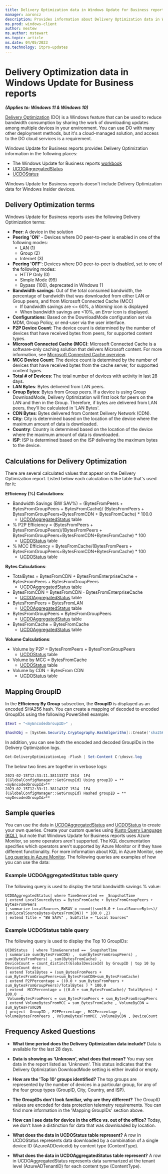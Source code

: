 ```yaml
---
title: Delivery Optimization data in Windows Update for Business reports
manager: aaroncz
description: Provides information about Delivery Optimization data in Windows Update for Business reports 
ms.prod: windows-client
author: mestew
ms.author: mstewart
ms.topic: article
ms.date: 04/05/2023
ms.technology: itpro-updates
---
```


# Delivery Optimization data in Windows Update for Business reports
<!--7715481-->
***(Applies to: Windows 11 & Windows 10)***

[Delivery Optimization](../do/waas-delivery-optimization.md) (DO) is a Windows feature that can be used to reduce bandwidth consumption by sharing the work of downloading updates among multiple devices in your environment. You can use DO with many other deployment methods, but it's a cloud-managed solution, and access to the DO cloud services is a requirement. 

Windows Update for Business reports provides Delivery Optimization information in the following places:
- The Windows Update for Business reports [workbook](wufb-reports-workbook.md)
- [UCDOAggregatedStatus](wufb-reports-schema-ucdoaggregatedstatus.md)
- [UCDOStatus](wufb-reports-schema-ucdostatus.md)

Windows Update for Business reports doesn't include Delivery Optimization data for Windows Insider devices. 

## Delivery Optimization terms

Windows Update for Business reports uses the following Delivery Optimization terms:

- **Peer**: A device in the solution
- **Peering 'ON'** - Devices where DO peer-to-peer is enabled in one of the following modes:
   - LAN (1)
   - Group (2)
   - Internet (3)
- **Peering 'OFF'**: Devices where DO peer-to-peer is disabled, set to one of the following modes:
   - HTTP Only (0)
   - Simple Mode (99)
   - Bypass (100), deprecated in Windows 11
- **Bandwidth savings**: Out of the total consumed bandwidth, the percentage of bandwidth that was downloaded from either LAN or Group peers, and from Microsoft Connected Cache (MCC)
   - If bandwidth savings are <= 60%, a *Warning* icon is displayed
   - When bandwidth savings are <10%, an *Error* icon is displayed.
- **Configurations**: Based on the DownloadMode configuration set via MDM, Group Policy, or end-user via the user interface.
- **P2P Device Count**: The device count is determined by the number of devices that have received bytes from peers, for supported content types.
- **Microsoft Connected Cache (MCC)**: Microsoft Connected Cache is a software-only caching solution that delivers Microsoft content. For more information, see [Microsoft Connected Cache overview](../do/waas-microsoft-connected-cache.md).
- **MCC Device Count**: The device count is determined by the number of devices that have received bytes from the cache server, for supported content types.
- **Total # of Devices**: The total number of devices with activity in last 28 days.
- **LAN Bytes**: Bytes delivered from LAN peers.
- **Group Bytes**: Bytes from Group peers. If a device is using Group DownloadMode, Delivery Optimization will first look for peers on the LAN and then in the Group. Therefore, if bytes are delivered from LAN peers, they'll be calculated in 'LAN Bytes'.
- **CDN Bytes**: Bytes delivered from Content Delivery Network (CDN).
- **City**: City is determined based on the location of the device where the maximum amount of data is downloaded.
- **Country**: Country is determined based on the location of the device where the maximum amount of data is downloaded.
- **ISP**: ISP is determined based on the ISP delivering the maximum bytes to the device.

## Calculations for Delivery Optimization

There are several calculated values that appear on the Delivery Optimization report. Listed below each calculation is the table that's used for it:

**Efficiency (%) Calculations**:
 
- Bandwidth Savings (BW SAV%) = (BytesFromPeers + BytesFromGroupPeers + BytesFromCache)/
(BytesFromPeers + BytesFromGroupPeers+BytesFromCDN + BytesFromCache) * 100.0
  - [UCDOAggregatedStatus](wufb-reports-schema-ucdostatus.md) table
- % P2P Efficiency = (BytesFromPeers + BytesFromGroupPeers)/(BytesFromPeers + BytesFromGroupPeers+BytesFromCDN+BytesFromCache) * 100
  - [UCDOStatus](wufb-reports-schema-ucdostatus.md) table
- % MCC Efficiency = BytesFromCache/(BytesFromPeers + BytesFromGroupPeers+BytesFromCDN+BytesFromCache) * 100 
  - [UCDOStatus](wufb-reports-schema-ucdostatus.md) table

**Bytes Calculations**:

- TotalBytes = BytesFromCDN + BytesFromEnterpriseCache + BytesFromPeers + BytesFromGroupPeers
  - [UCDOAggregatedStatus](wufb-reports-schema-ucdostatus.md) table
- BytesFromCDN = BytesFromCDN - BytesFromEnterpriseCache 
  - [UCDOAggregatedStatus](wufb-reports-schema-ucdostatus.md) table
- BytesFromPeers = BytesFromLAN
  - [UCDOAggregatedStatus](wufb-reports-schema-ucdoaggregatedstatus.md) table
- BytesFromGroupPeers = BytesFromGroupPeers
  - [UCDOAggregatedStatus](wufb-reports-schema-ucdoaggregatedstatus.md) table
- BytesFromCache = BytesFromCache
  - [UCDOAggregatedStatus](wufb-reports-schema-ucdoaggregatedstatus.md) table

**Volume Calculations**:

- Volume by P2P = BytesFromPeers + BytesFromGroupPeers
  - [UCDOStatus](wufb-reports-schema-ucdostatus.md) table
- Volume by MCC = BytesFromCache
  - [UCDOStatus](wufb-reports-schema-ucdostatus.md) table
- Volume by CDN = BytesFrom CDN
  - [UCDOStatus](wufb-reports-schema-ucdostatus.md) table

## Mapping GroupID

In the **Efficiency By Group** subsection, the **GroupID** is displayed as an encoded SHA256 hash. You can create a mapping of decoded to encoded GroupIDs using the following PowerShell example:

```powershell
$text = "<myEncodedGroupID>" ;

$hashObj = [System.Security.Cryptography.HashAlgorithm]::Create('sha256') ; $dig = $hashObj.ComputeHash([System.Text.Encoding]::Unicode.GetBytes($text)) ; $digB64 = [System.Convert]::ToBase64String($dig) ; Write-Host "$text ==> $digB64"
```

In addition, you can see both the encoded and decoded GroupIDs in the Delivery Optimization logs.

```powershell
Get-DeliveryOptimizationLog -Flush | Set-Content C:\dosvc.log
```

The below two lines are together in verbose logs:

```text
2023-02-15T12:33:11.3811337Z 1514  1F4          {CGlobalConfigManager::GetGroupId} Using groupID = **<myEncodedGroupId>**
2023-02-15T12:33:11.3811432Z 1514  1F4          {CGlobalConfigManager::GetGroupId} Hashed groupID = **<myDecodedGroupId>**
```

## Sample queries

You can use the data in [UCDOAggregatedStatus](wufb-reports-schema-ucdoaggregatedstatus.md)
and [UCDOStatus](wufb-reports-schema-ucdostatus.md) to create your own queries. Create your custom queries using [Kusto Query Language (KQL)](/azure/data-explorer/kusto/query/), but note that Windows Update for Business reports uses Azure Monitor, so some operators aren't supported. The KQL documentation specifies which operators aren't supported by Azure Monitor or if they have different functionality. For more information about KQL in Azure Monitor, see [Log queries in Azure Monitor](/azure/azure-monitor/logs/log-query-overview). The following queries are examples of how you can use the data:

### Example UCDOAggregatedStatus table query

The following query is used to display the total bandwidth savings % value:

```kusto
UCDOAggregatedStatus| where TimeGenerated == _SnapshotTime
| extend LocalSourceBytes = BytesFromCache + BytesFromGroupPeers + BytesFromPeers
| summarize LocalSources_BWSAV = round((sum(0.0 + LocalSourceBytes)/ sum(LocalSourceBytes+BytesFromCDN)) * 100.0 ,2)
| extend Title = "BW SAV%" , SubTitle = "Local Sources"
```

### Example UCDOStatus table query

The following query is used to display the Top 10 GroupIDs:

```kusto
UCDOStatus  | where TimeGenerated == _SnapshotTime
| summarize sum(BytesFromCDN) ,  sum(BytesFromGroupPeers) , sum(BytesFromPeers) , sum(BytesFromCache) ,
DeviceCount = count_distinct(GlobalDeviceId) by GroupID | top 10 by DeviceCount desc 
| extend TotalBytes = (sum_BytesFromPeers + sum_BytesFromGroupPeers+sum_BytesFromCDN+sum_BytesFromCache)
| extend P2PPercentage = ((0.0 + sum_BytesFromPeers + sum_BytesFromGroupPeers)/TotalBytes ) * 100.0  
| extend  MCCPercentage = ((0.0 + sum_BytesFromCache)/ TotalBytes) * 100.0  , 
 VolumeBytesFromPeers = sum_BytesFromPeers + sum_BytesFromGroupPeers
| extend VolumeBytesFromMCC = sum_BytesFromCache , VolumeByCDN = sum_BytesFromCDN
| project  GroupID , P2PPercentage , MCCPercentage ,  VolumeBytesFromPeers , VolumeBytesFromMCC ,VolumeByCDN , DeviceCount
```

## Frequency Asked Questions

- **What time period does the Delivery Optimization data include?**
Data is available for the last 28 days.

- **Data is showing as 'Unknown', what does that mean?**
You may see data in the report listed as 'Unknown'. This status indicates that the Delivery Optimization DownloadMode setting is either invalid or empty.

- **How are the 'Top 10' groups identified?**
The top groups are represented by the number of devices in a particular group, for any of the four group types (GroupID, City, Country, and ISP).

- **The GroupIDs don't look familiar, why are they different?**
The GroupID values are encoded for data protection telemetry requirements. You can find more information in the 'Mapping GroupIDs' section above.

- **How can I see data for device in the office vs. out of the office?**
Today, we don't have a distinction for data that was downloaded by location. 

- **What does the data in UCDOStatus table represent?**
A row in UCDOStatus represents data downloaded by a combination of a single device ID (AzureADDeviceId) by content type (ContentType). 

- **What does the data in UCDOAggregatedStatus table represent?**
A row in UCDOAggregatedStatus represents data summarized at the tenant level (AzureADTenantID) for each content type (ContentType).
